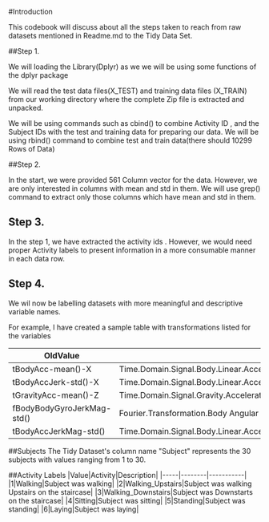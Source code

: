 #Introduction

This codebook will discuss about all the steps taken to reach from raw datasets mentioned in Readme.md to the Tidy Data Set.


##Step 1.

We will loading the Library(Dplyr) as we we will be using some functions of the dplyr package

We will read the test data files(X_TEST) and training data files (X_TRAIN) from our working directory where the complete Zip file is extracted and unpacked.

We will be using commands such as cbind() to combine Activity ID , and the Subject IDs with the test and training data for preparing our data. We will be using rbind() command to combine test and train data(there should 10299 Rows of Data)

##Step 2.

In the start, we were provided 561 Column vector for the data. However, we are only interested in columns with mean and std in them. We will use grep() command to extract only those columns which have mean and std in them. 

## Step 3.

In the step 1, we have extracted the activity ids . However, we would need proper Activity labels to present information in a more consumable manner in each data row.

## Step 4.

We wil now be labelling datasets with more meaningful and descriptive variable names.

For example, I have created a sample table with transformations listed for the variables

|OldValue|NewValue|
|--------|--------|
|tBodyAcc-mean()-X|Time.Domain.Signal.Body.Linear.Acceleration.Average.Value.along.X.axis.of.Smartphone|
|tBodyAccJerk-std()-X|Time.Domain.Signal.Body.Linear.Acceleration.JerkStandard.Deviation.along.X.axis.of.Smartphone|
|tGravityAcc-mean()-Z|Time.Domain.Signal.Gravity.Acceleration.Average.Value.along.Z.axis.of.Smartphone|
|fBodyBodyGyroJerkMag-std()|Fourier.Transformation.Body Angular Velocity MagnitudeStandard.Deviation|
|tBodyAccJerkMag-std()|Time.Domain.Signal.Body.Linear.Acceleration.JerkMagStandard.Deviation|





##Subjects
The Tidy Dataset's column name "Subject" represents the 30 subjects with values ranging from 1 to 30. 

##Activity Labels
|Value|Activity|Description|
|-----|--------|-----------|
|1|Walking|Subject was walking|
|2|Walking_Upstairs|Subject was walking Upstairs on the staircase|
|3|Walking_Downstairs|Subject was Downstarts on the staircase|
|4|Sitting|Subject was sitting|
|5|Standing|Subject was standing|
|6|Laying|Subject was laying|
